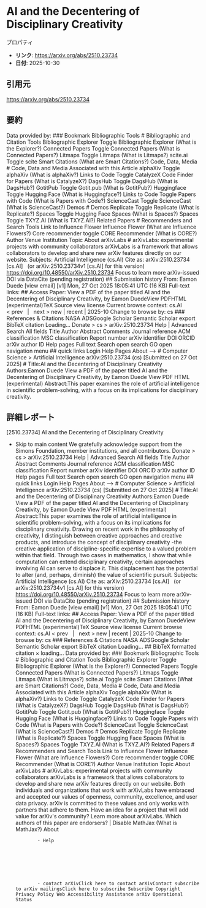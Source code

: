 # AI and the Decentering of Disciplinary Creativity

プロパティ  
- **リンク**: https://arxiv.org/abs/2510.23734  
- **日付**: 2025-10-30  

## 引用元
https://arxiv.org/abs/2510.23734

## 要約
Data provided by: ### Bookmark Bibliographic Tools # Bibliographic and Citation Tools Bibliographic Explorer Toggle Bibliographic Explorer (What is the Explorer?) Connected Papers Toggle Connected Papers (What is Connected Papers?) Litmaps Toggle Litmaps (What is Litmaps?) scite.ai Toggle scite Smart Citations (What are Smart Citations?) Code, Data, Media # Code, Data and Media Associated with this Article alphaXiv Toggle alphaXiv (What is alphaXiv?) Links to Code Toggle CatalyzeX Code Finder for Papers (What is CatalyzeX?) DagsHub Toggle DagsHub (What is DagsHub?) GotitPub Toggle Gotit.pub (What is GotitPub?) Huggingface Toggle Hugging Face (What is Huggingface?) Links to Code Toggle Papers with Code (What is Papers with Code?) ScienceCast Toggle ScienceCast (What is ScienceCast?) Demos # Demos Replicate Toggle Replicate (What is Replicate?) Spaces Toggle Hugging Face Spaces (What is Spaces?) Spaces Toggle TXYZ.AI (What is TXYZ.AI?) Related Papers # Recommenders and Search Tools Link to Influence Flower Influence Flower (What are Influence Flowers?) Core recommender toggle CORE Recommender (What is CORE?) Author Venue Institution Topic About arXivLabs # arXivLabs: experimental projects with community collaborators arXivLabs is a framework that allows collaborators to develop and share new arXiv features directly on our website. Subjects: Artificial Intelligence (cs.AI) Cite as: arXiv:2510.23734 [cs.AI] &nbsp; (or arXiv:2510.23734v1 [cs.AI] for this version) &nbsp; https://doi.org/10.48550/arXiv.2510.23734 Focus to learn more arXiv-issued DOI via DataCite (pending registration) ## Submission history From: Eamon Duede [view email] [v1] Mon, 27 Oct 2025 18:05:41 UTC (16 KB) Full-text links: ## Access Paper: View a PDF of the paper titled AI and the Decentering of Disciplinary Creativity, by Eamon DuedeView PDFHTML (experimental)TeX Source view license Current browse context: cs.AI &lt;&nbsp;prev &nbsp; | &nbsp; next&nbsp;&gt; new | recent | 2025-10 Change to browse by: cs ### References &amp; Citations NASA ADSGoogle Scholar Semantic Scholar export BibTeX citation Loading... Donate &gt; cs &gt; arXiv:2510.23734 Help | Advanced Search All fields Title Author Abstract Comments Journal reference ACM classification MSC classification Report number arXiv identifier DOI ORCID arXiv author ID Help pages Full text Search open search GO open navigation menu ## quick links Login Help Pages About --> # Computer Science > Artificial Intelligence arXiv:2510.23734 (cs) [Submitted on 27 Oct 2025] # Title:AI and the Decentering of Disciplinary Creativity Authors:Eamon Duede View a PDF of the paper titled AI and the Decentering of Disciplinary Creativity, by Eamon Duede View PDF HTML (experimental) Abstract:This paper examines the role of artificial intelligence in scientific problem-solving, with a focus on its implications for disciplinary creativity.

## 詳細レポート
[2510.23734] AI and the Decentering of Disciplinary Creativity
  
  - Skip to main content We gratefully acknowledge support from the Simons Foundation, member institutions, and all contributors. Donate &gt; cs &gt; arXiv:2510.23734 Help | Advanced Search All fields Title Author Abstract Comments Journal reference ACM classification MSC classification Report number arXiv identifier DOI ORCID arXiv author ID Help pages Full text Search open search GO open navigation menu ## quick links Login Help Pages About --> # Computer Science > Artificial Intelligence arXiv:2510.23734 (cs) [Submitted on 27 Oct 2025] # Title:AI and the Decentering of Disciplinary Creativity Authors:Eamon Duede View a PDF of the paper titled AI and the Decentering of Disciplinary Creativity, by Eamon Duede View PDF HTML (experimental) Abstract:This paper examines the role of artificial intelligence in scientific problem-solving, with a focus on its implications for disciplinary creativity. Drawing on recent work in the philosophy of creativity, I distinguish between creative approaches and creative products, and introduce the concept of disciplinary creativity -the creative application of discipline-specific expertise to a valued problem within that field. Through two cases in mathematics, I show that while computation can extend disciplinary creativity, certain approaches involving AI can serve to displace it. This displacement has the potential to alter (and, perhaps, diminish) the value of scientific pursuit. Subjects: Artificial Intelligence (cs.AI) Cite as: arXiv:2510.23734 [cs.AI] &nbsp; (or arXiv:2510.23734v1 [cs.AI] for this version) &nbsp; https://doi.org/10.48550/arXiv.2510.23734 Focus to learn more arXiv-issued DOI via DataCite (pending registration) ## Submission history From: Eamon Duede [view email] [v1] Mon, 27 Oct 2025 18:05:41 UTC (16 KB) Full-text links: ## Access Paper: View a PDF of the paper titled AI and the Decentering of Disciplinary Creativity, by Eamon DuedeView PDFHTML (experimental)TeX Source view license Current browse context: cs.AI &lt;&nbsp;prev &nbsp; | &nbsp; next&nbsp;&gt; new | recent | 2025-10 Change to browse by: cs ### References &amp; Citations NASA ADSGoogle Scholar Semantic Scholar export BibTeX citation Loading... ## BibTeX formatted citation &times; loading... Data provided by: ### Bookmark Bibliographic Tools # Bibliographic and Citation Tools Bibliographic Explorer Toggle Bibliographic Explorer (What is the Explorer?) Connected Papers Toggle Connected Papers (What is Connected Papers?) Litmaps Toggle Litmaps (What is Litmaps?) scite.ai Toggle scite Smart Citations (What are Smart Citations?) Code, Data, Media # Code, Data and Media Associated with this Article alphaXiv Toggle alphaXiv (What is alphaXiv?) Links to Code Toggle CatalyzeX Code Finder for Papers (What is CatalyzeX?) DagsHub Toggle DagsHub (What is DagsHub?) GotitPub Toggle Gotit.pub (What is GotitPub?) Huggingface Toggle Hugging Face (What is Huggingface?) Links to Code Toggle Papers with Code (What is Papers with Code?) ScienceCast Toggle ScienceCast (What is ScienceCast?) Demos # Demos Replicate Toggle Replicate (What is Replicate?) Spaces Toggle Hugging Face Spaces (What is Spaces?) Spaces Toggle TXYZ.AI (What is TXYZ.AI?) Related Papers # Recommenders and Search Tools Link to Influence Flower Influence Flower (What are Influence Flowers?) Core recommender toggle CORE Recommender (What is CORE?) Author Venue Institution Topic About arXivLabs # arXivLabs: experimental projects with community collaborators arXivLabs is a framework that allows collaborators to develop and share new arXiv features directly on our website. Both individuals and organizations that work with arXivLabs have embraced and accepted our values of openness, community, excellence, and user data privacy. arXiv is committed to these values and only works with partners that adhere to them. Have an idea for a project that will add value for arXiv's community? Learn more about arXivLabs. Which authors of this paper are endorsers? | Disable MathJax (What is MathJax?) About

                - Help

              

            
            
              

                - contact arXivClick here to contact arXivContact subscribe to arXiv mailingsClick here to subscribe Subscribe Copyright Privacy Policy Web Accessibility Assistance arXiv Operational Status
